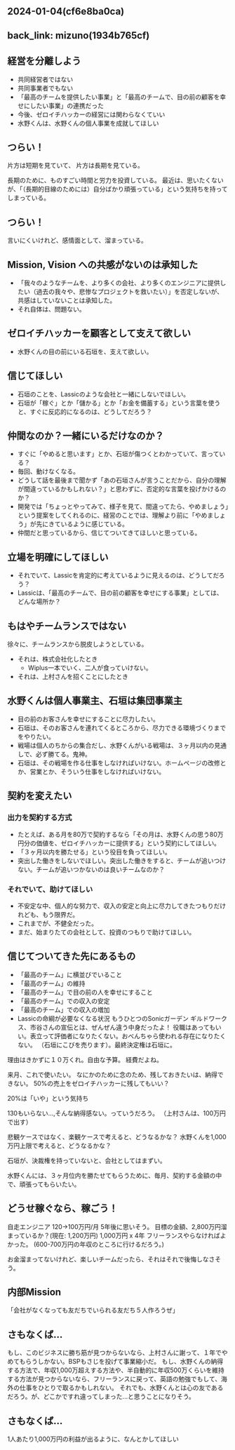 2024-01-04(cf6e8ba0ca)
---

back_link: mizuno(1934b765cf)
---

## 経営を分離しよう
- 共同経営者ではない
- 共同事業者でもない
- 「最高のチームを提供したい事業」と「最高のチームで、目の前の顧客を幸せにしたい事業」の連携だった
- 今後、ゼロイチハッカーの経営には関わらなくていい
- 水野くんは、水野くんの個人事業を成就してほしい

## つらい！
片方は短期を見ていて、
片方は長期を見ている。

長期のために、ものすごい時間と労力を投資している。
最近は、思いたくないが、「（長期的目線のためには）自分ばかり頑張っている」という気持ちを持ってしまっている。

## つらい！
言いにくいけれど、感情面として、溜まっている。

## Mission, Vision への共感がないのは承知した
- 「我々のようなチームを、より多くの会社、より多くのエンジニアに提供したい（過去の我々や、悲惨なプロジェクトを救いたい）」を否定しないが、共感はしていないことは承知した。
- それ自体は、問題ない。

## ゼロイチハッカーを顧客として支えて欲しい
- 水野くんの目の前にいる石垣を、支えて欲しい。

## 信じてほしい
- 石垣のことを、Lassicのような会社と一緒にしないでほしい。
- 石垣が「稼ぐ」とか「儲かる」とか「お金を備蓄する」という言葉を使うと、すぐに反応的になるのは、どうしてだろう？

## 仲間なのか？一緒にいるだけなのか？
- すぐに「やめると思います」とか、石垣が傷つくとわかっていて、言っている？
- 毎回、動けなくなる。
- どうして話を最後まで聞かず「あの石垣さんが言うことだから、自分の理解が間違っているかもしれない？」と思わずに、否定的な言葉を投げかけるのか？
- 開発では「ちょっとやってみて、様子を見て、間違ってたら、やめましょう」という提案をしてくれるのに、経営のことでは、理解より前に「やめましょう」が先にきているように感じている。
- 仲間だと思っているから、信じてついてきてほしいと思っている。

## 立場を明確にしてほしい
- それでいて、Lassicを肯定的に考えているように見えるのは、どうしてだろう？
- Lassicは、「最高のチームで、目の前の顧客を幸せにする事業」としては、どんな場所か？

## もはやチームランスではない
徐々に、チームランスから脱皮しようとしている。
- それは、株式会社化したとき
  - Wiplus一本でいく、二人が食っていけない。
- それは、上村さんを招くことにしたとき

## 水野くんは個人事業主、石垣は集団事業主
- 目の前のお客さんを幸せにすることに尽力したい。
- 石垣は、そのお客さんを連れてくるところから、尽力できる環境づくりまでをやりたい。
- 戦場は個人のちからの集合だし、水野くんがいる戦場は、３ヶ月以内の見通しで、必ず勝てる。鬼神。
- 石垣は、その戦場を作る仕事をしなければいけない。ホームページの改修とか、営業とか、そういう仕事をしなければいけない。

## 契約を変えたい
### 出力を契約する方式
- たとえば、ある月を80万で契約するなら「その月は、水野くんの思う80万円分の価値を、ゼロイチハッカーに提供する」という契約にしてほしい。
- 「３ヶ月以内を勝たせる」という役目を負ってほしい。
- 突出した働きをしないでほしい。突出した働きをすると、チームが追いつけない。チームが追いつかないのは良いチームなのか？

### それでいて、助けてほしい
- 不安定な中、個人的な努力で、収入の安定と向上に尽力してきたつもりだけれども、もう限界だ。
- これまでが、不健全だった。
- まだ、始まりたての会社として、投資のつもりで助けてほしい。

## 信じてついてきた先にあるもの
- 「最高のチーム」に横並びでいること
- 「最高のチーム」の維持
- 「最高のチーム」で目の前の人を幸せにすること
- 「最高のチーム」での収入の安定
- 「最高のチーム」での収入の増加
- Lassicの命綱が必要なくなる状況
もうひとつのSonicガーデン
ギルドワークス、市谷さんの宣伝とは、ぜんぜん違う中身だったよ！
役職はあってもいい。表立って評価者になりたくない。おべんちゃら使われる存在になりたくない。
（石垣にこびを売ります）。最終決定権は石垣に。

理由はきかずに１０万くれ。自由な予算。
経費だよね。

来月、これで使いたい。
なにかのために念のため、残しておきたいは、納得できない。
50%の売上をゼロイチハッカーに残してもいい？

20%は「いや」という気持ち

130もいらない...,そんな納得感ない。っていうだろう。
（上村さんは、100万円で出す）

悲観ケースではなく、楽観ケースで考えると、どうなるかな？
水野くんを1,000万円上限で考えると、どうなるかな？

石垣が、決裁権を持っていないと、会社としてはまずい。

水野くんには、３ヶ月位内を勝たせてもらうために、毎月、契約する金額の中で、頑張ってもらいたい。

## どうせ稼ぐなら、稼ごう！
自走エンジニア 120→100万円/月
5年後に思いそう。
目標の金額、2,800万円溜まっているか？(現在: 1,200万円) 1,000万円 x 4年
フリーランスやらなければよかった。
(600-700万円の年収のところに行けるだろう。)

お金溜まってないけれど、楽しいチームだったら、それはそれで後悔しなさそう。

## 内部Mission
「会社がなくなっても友だちでいられる友だち５人作ろうぜ」

## さもなくば...
もし、このビジネスに勝ち筋が見つからないなら、上村さんに謝って、１年でやめてもらうしかない。BSPもさじを投げて事業縮小だ。
もし、水野くんの納得する方法で、年収1,000万超えする方法や、半自動的に年収500万くらいを維持する方法が見つからないなら、フリーランスに戻って、英語の勉強でもして、海外の仕事をひとりで取るかもしれない。
それでも、水野くんとは心の友であるだろう。が、どこかですれ違ってしまった...と思うことになりそう。

## さもなくば...
1人あたり1,000万円の利益が出るように、なんとかしてほしい


